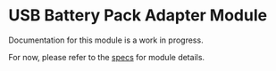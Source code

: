 # USB Battery Pack Adapter Module
Documentation for this module is a work in progress.

For now, please refer to the [specs](specs.yaml) for module details.
